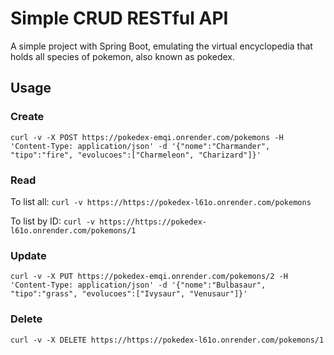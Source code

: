 # Simple CRUD RESTful API

A simple project with Spring Boot, emulating the virtual encyclopedia that holds all species of pokemon, also known as pokedex.

## Usage

### Create
`curl -v -X POST https://pokedex-emqi.onrender.com/pokemons -H 'Content-Type: application/json' -d '{"nome":"Charmander", "tipo":"fire", "evolucoes":["Charmeleon", "Charizard"]}'`
### Read
To list all:
`curl -v https://https://pokedex-l61o.onrender.com/pokemons`

To list by ID:
`curl -v https://https://pokedex-l61o.onrender.com/pokemons/1`
### Update
`curl -v -X PUT https://pokedex-emqi.onrender.com/pokemons/2 -H 'Content-Type: application/json' -d '{"nome":"Bulbasaur", "tipo":"grass", "evolucoes":["Ivysaur", "Venusaur"]}'`
### Delete
`curl -v -X DELETE https://https://pokedex-l61o.onrender.com/pokemons/1`
